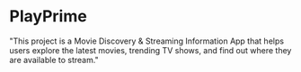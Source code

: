 # PlayPrime
"This project is a Movie Discovery &amp; Streaming Information App that helps users explore the latest movies, trending TV shows, and find out where they are available to stream."
